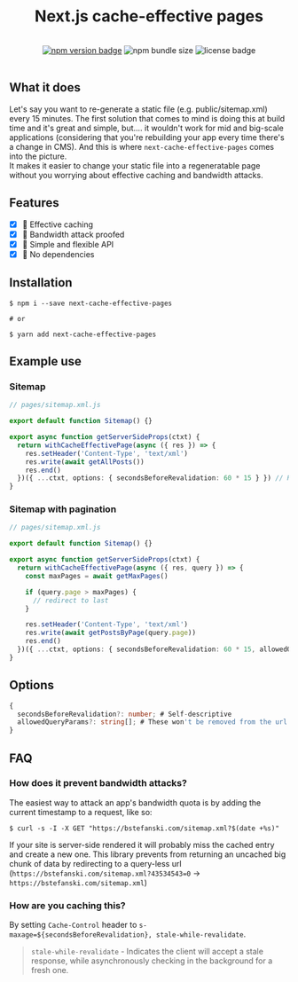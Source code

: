 <div align="center">
  <h1>Next.js cache-effective pages</h1>
  <br />
</div>

<div align="center">
  <a href="https://www.npmjs.com/package/next-cache-effective-pages"><img alt="npm version badge" src="https://img.shields.io/npm/v/next-cache-effective-pages"></a>  
  <img alt="npm bundle size" src="https://img.shields.io/bundlephobia/min/next-cache-effective-pages">
  <img alt="license badge" src="https://img.shields.io/npm/l/next-cache-effective-pages">
</div>

<br />

## What it does

Let's say you want to re-generate a static file (e.g. public/sitemap.xml) every 15 minutes.
The first solution that comes to mind is doing this at build time and it's great and simple, but.... it wouldn't work for mid and big-scale applications (considering that you're rebuilding your app every time there's a change in CMS).
And this is where `next-cache-effective-pages` comes into the picture.  
It makes it easier to change your static file into a regeneratable page without you worrying about effective caching and bandwidth attacks.

## Features

- [x] 🙉 Effective caching
- [x] 🚚 Bandwidth attack proofed
- [x] 🤠 Simple and flexible API
- [x] 🐄 No dependencies

## Installation

```
$ npm i --save next-cache-effective-pages

# or

$ yarn add next-cache-effective-pages
```

## Example use

### Sitemap

```typescript
// pages/sitemap.xml.js

export default function Sitemap() {}

export async function getServerSideProps(ctxt) {
  return withCacheEffectivePage(async ({ res }) => {
    res.setHeader('Content-Type', 'text/xml')
    res.write(await getAllPosts())
    res.end()
  })({ ...ctxt, options: { secondsBeforeRevalidation: 60 * 15 } }) // Re-generate the page every 15 minutes
}
```

### Sitemap with pagination

```typescript
// pages/sitemap.xml.js

export default function Sitemap() {}

export async function getServerSideProps(ctxt) {
  return withCacheEffectivePage(async ({ res, query }) => {
    const maxPages = await getMaxPages()

    if (query.page > maxPages) {
      // redirect to last
    }

    res.setHeader('Content-Type', 'text/xml')
    res.write(await getPostsByPage(query.page))
    res.end()
  })({ ...ctxt, options: { secondsBeforeRevalidation: 60 * 15, allowedQueryParams: ['page'] } }) // You can whitelist a query parameter
}
```

## Options

```typescript
{
  secondsBeforeRevalidation?: number; # Self-descriptive
  allowedQueryParams?: string[]; # These won't be removed from the url while redirecting
}
```

## FAQ

### How does it prevent bandwidth attacks?

The easiest way to attack an app's bandwidth quota is by adding the current timestamp to a request, like so:

```
$ curl -s -I -X GET "https://bstefanski.com/sitemap.xml?$(date +%s)"
```

If your site is server-side rendered it will probably miss the cached entry and create a new one.
This library prevents from returning an uncached big chunk of data by redirecting to a query-less url (`https://bstefanski.com/sitemap.xml?43534543=0` -> `https://bstefanski.com/sitemap.xml`)

### How are you caching this?

By setting `Cache-Control` header to `s-maxage=${secondsBeforeRevalidation}, stale-while-revalidate`.

> `stale-while-revalidate` - Indicates the client will accept a stale response, while asynchronously checking in the background for a fresh one.

